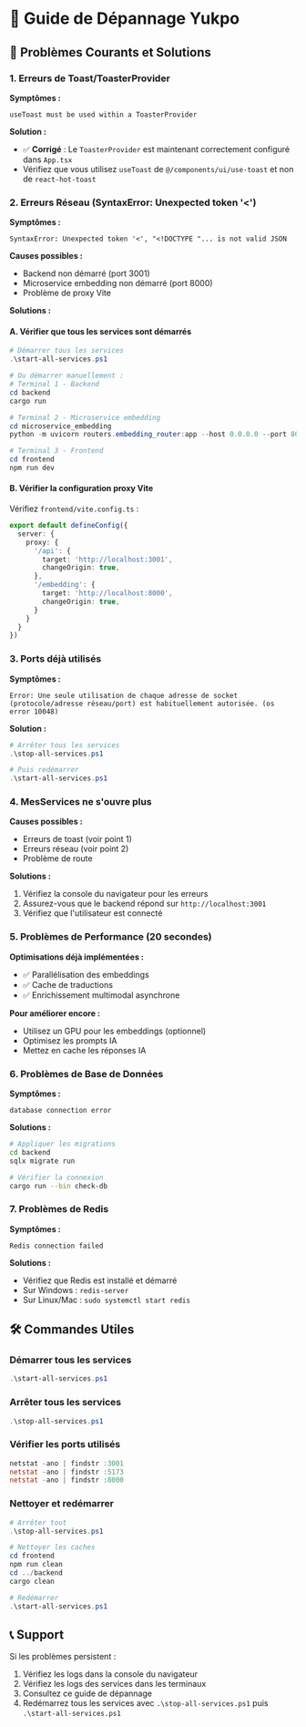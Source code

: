 # 🔧 Guide de Dépannage Yukpo

## 🚨 Problèmes Courants et Solutions

### 1. **Erreurs de Toast/ToasterProvider**

**Symptômes :**
```
useToast must be used within a ToasterProvider
```

**Solution :**
- ✅ **Corrigé** : Le `ToasterProvider` est maintenant correctement configuré dans `App.tsx`
- Vérifiez que vous utilisez `useToast` de `@/components/ui/use-toast` et non de `react-hot-toast`

### 2. **Erreurs Réseau (SyntaxError: Unexpected token '<')**

**Symptômes :**
```
SyntaxError: Unexpected token '<', "<!DOCTYPE "... is not valid JSON
```

**Causes possibles :**
- Backend non démarré (port 3001)
- Microservice embedding non démarré (port 8000)
- Problème de proxy Vite

**Solutions :**

#### A. Vérifier que tous les services sont démarrés
```powershell
# Démarrer tous les services
.\start-all-services.ps1

# Ou démarrer manuellement :
# Terminal 1 - Backend
cd backend
cargo run

# Terminal 2 - Microservice embedding
cd microservice_embedding
python -m uvicorn routers.embedding_router:app --host 0.0.0.0 --port 8000

# Terminal 3 - Frontend
cd frontend
npm run dev
```

#### B. Vérifier la configuration proxy Vite
Vérifiez `frontend/vite.config.ts` :
```typescript
export default defineConfig({
  server: {
    proxy: {
      '/api': {
        target: 'http://localhost:3001',
        changeOrigin: true,
      },
      '/embedding': {
        target: 'http://localhost:8000',
        changeOrigin: true,
      }
    }
  }
})
```

### 3. **Ports déjà utilisés**

**Symptômes :**
```
Error: Une seule utilisation de chaque adresse de socket (protocole/adresse réseau/port) est habituellement autorisée. (os error 10048)
```

**Solution :**
```powershell
# Arrêter tous les services
.\stop-all-services.ps1

# Puis redémarrer
.\start-all-services.ps1
```

### 4. **MesServices ne s'ouvre plus**

**Causes possibles :**
- Erreurs de toast (voir point 1)
- Erreurs réseau (voir point 2)
- Problème de route

**Solutions :**
1. Vérifiez la console du navigateur pour les erreurs
2. Assurez-vous que le backend répond sur `http://localhost:3001`
3. Vérifiez que l'utilisateur est connecté

### 5. **Problèmes de Performance (20 secondes)**

**Optimisations déjà implémentées :**
- ✅ Parallélisation des embeddings
- ✅ Cache de traductions
- ✅ Enrichissement multimodal asynchrone

**Pour améliorer encore :**
- Utilisez un GPU pour les embeddings (optionnel)
- Optimisez les prompts IA
- Mettez en cache les réponses IA

### 6. **Problèmes de Base de Données**

**Symptômes :**
```
database connection error
```

**Solutions :**
```bash
# Appliquer les migrations
cd backend
sqlx migrate run

# Vérifier la connexion
cargo run --bin check-db
```

### 7. **Problèmes de Redis**

**Symptômes :**
```
Redis connection failed
```

**Solutions :**
- Vérifiez que Redis est installé et démarré
- Sur Windows : `redis-server`
- Sur Linux/Mac : `sudo systemctl start redis`

## 🛠️ Commandes Utiles

### Démarrer tous les services
```powershell
.\start-all-services.ps1
```

### Arrêter tous les services
```powershell
.\stop-all-services.ps1
```

### Vérifier les ports utilisés
```powershell
netstat -ano | findstr :3001
netstat -ano | findstr :5173
netstat -ano | findstr :8000
```

### Nettoyer et redémarrer
```powershell
# Arrêter tout
.\stop-all-services.ps1

# Nettoyer les caches
cd frontend
npm run clean
cd ../backend
cargo clean

# Redémarrer
.\start-all-services.ps1
```

## 📞 Support

Si les problèmes persistent :
1. Vérifiez les logs dans la console du navigateur
2. Vérifiez les logs des services dans les terminaux
3. Consultez ce guide de dépannage
4. Redémarrez tous les services avec `.\stop-all-services.ps1` puis `.\start-all-services.ps1` 